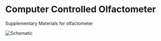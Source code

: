 # Computer Controlled Olfactometer

Supplementary Materials for olfactometer

![Schematic](https://img.techpowerup.org/190724/drawing3.jpg)
